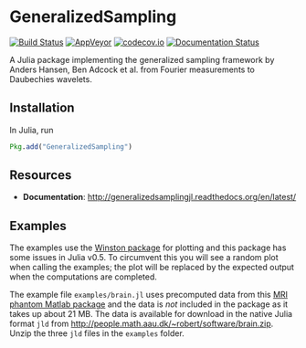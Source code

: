 GeneralizedSampling
===================

[![Build Status](https://travis-ci.org/robertdj/GeneralizedSampling.jl.svg?branch=master)](https://travis-ci.org/robertdj/GeneralizedSampling.jl)
[![AppVeyor](https://ci.appveyor.com/api/projects/status/github/robertdj/GeneralizedSampling.jl?branch=master&svg=true)](https://ci.appveyor.com/project/robertdj/generalizedsampling-jl)
[![codecov.io](https://codecov.io/github/robertdj/GeneralizedSampling.jl/coverage.svg?branch=master)](https://codecov.io/github/robertdj/GeneralizedSampling.jl?branch=master)
[![Documentation Status](https://readthedocs.org/projects/generalizedsamplingjl/badge/?version=latest)](http://generalizedsamplingjl.readthedocs.io/en/latest/?badge=latest)

A Julia package implementing the generalized sampling framework by Anders Hansen, Ben Adcock et al. from Fourier measurements to Daubechies wavelets.


## Installation

In Julia, run

```julia
Pkg.add("GeneralizedSampling")
```


## Resources

- **Documentation**: <http://generalizedsamplingjl.readthedocs.org/en/latest/>


## Examples

The examples use the [Winston package](https://github.com/nolta/Winston.jl) for plotting and this package has some issues in Julia v0.5.
To circumvent this you will see a random plot when calling the examples; the plot will be replaced by the expected output when the computations are completed.

The example file `examples/brain.jl` uses precomputed data from this [MRI phantom Matlab package](http://bigwww.epfl.ch/algorithms/mriphantom) and the data is *not* included in the package as it takes up about 21 MB.
The data is available for download in the native Julia format `jld` from <http://people.math.aau.dk/~robert/software/brain.zip>.
Unzip the three `jld` files in the `examples` folder.

